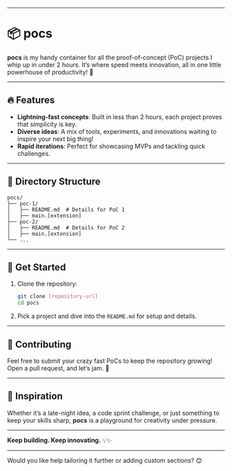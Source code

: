 
---

# 📦 pocs

**pocs** is my handy container for all the proof-of-concept (PoC) projects I whip up in under 2 hours. It’s where speed meets innovation, all in one little powerhouse of productivity! 🚀

---

## 🔥 Features

- **Lightning-fast concepts**: Built in less than 2 hours, each project proves that simplicity is key.  
- **Diverse ideas**: A mix of tools, experiments, and innovations waiting to inspire your next big thing!  
- **Rapid iterations**: Perfect for showcasing MVPs and tackling quick challenges.

---

## 📂 Directory Structure

```plaintext
pocs/
├── poc-1/
│   ├── README.md  # Details for PoC 1
│   ├── main.[extension]
├── poc-2/
│   ├── README.md  # Details for PoC 2
│   ├── main.[extension]
└── ...
```

---

## 🚀 Get Started

1. Clone the repository:  
   ```bash
   git clone [repository-url]
   cd pocs
   ```

2. Pick a project and dive into the `README.md` for setup and details.  

---

## 🤝 Contributing

Feel free to submit your crazy fast PoCs to keep the repository growing! Open a pull request, and let’s jam. 🎸

---

## 💬 Inspiration

Whether it’s a late-night idea, a code sprint challenge, or just something to keep your skills sharp, **pocs** is a playground for creativity under pressure.  

---

**Keep building. Keep innovating.** 💡✨  

---

Would you like help tailoring it further or adding custom sections? 😊
